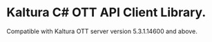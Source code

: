 # Kaltura C# OTT API Client Library.
Compatible with Kaltura OTT server version 5.3.1.14600 and above.
